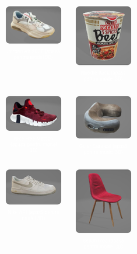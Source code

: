 <html lang="en">
<head>
    <meta charset="UTF-8">
    <meta name="viewport" content="width=device-width, initial-scale=1.0">
    <title>Modele AR Showcase</title>
    <style>
        body {
            margin: 0;
            padding: 0;
            background-image: url('fundal.jpg');
            background-size: cover;
            display: flex;
            flex-direction: column;
            align-items: center;
            justify-content: center;
            height: 100vh;
        }
        .images-container {
            display: flex;
            flex-wrap: wrap;
            justify-content: center; /* Acest lucru ar trebui să ajute la centrat */
            width: 80%;
            max-width: 1200px; /* Ajustează după preferințe */
            margin: auto; /* Centrarea orizontală */
        }
        .image-link {
            display: flex;
            flex-direction: column;
            align-items: center;
            margin: 20px;
            flex-basis: calc(50% - 50px); /* 3 pe rând, ajustează marja */
        }
        img {
            width: 100%;
            height: auto;
            border-radius: 10px;
            transition: transform 0.2s;
        }
        img:hover {
            transform: scale(1.05);
        }
        .image-text {
            margin-top: 10px;
            text-align: center;
            color: white;
            font-size: 13px; /* Ajustează după preferințe */
        }   
        /* Media Queries */
        @media (max-width: 768px) {
            .image-link {
                flex-basis: calc(50% - 40px); /* 2 pe rând pentru ecrane mai mici */
            }
            .image-text {
                font-size: 14px; /* Text mai mic pentru ecrane mai mici */
            }
        }   
        @media (max-width: 480px) {
            .image-link {
                flex-basis: 100%; /* 1 pe rând pentru telefoane */
                margin: 10px 0; /* Reducem marja pentru telefoane */
            }
            .image-text {
                font-size: 12px; /* Text și mai mic pentru telefoane */
            }
        }
    </style>
</head>
<body>
<div class="images-container">
    <div class="image-link">
        <a href="https://augmentedrealityweb.github.io/Jordan/">
            <img src="pozaJordan.jpg" alt="pozaJordan">
        </a>
        <div class="image-text">Jordan Air 200E (apasă pentru model 3D)</div>
    </div>
   <div class="image-link">
        <a href="https://augmentedrealityweb.github.io/Noodle/">
            <img src="poza.jpg" alt="Noodle Pack">
        </a>
        <div class="image-text">Noodle Pack (apasă pentru model 3D)</div>
    </div>
     <div class="image-link">
        <a href="https://augmentedrealityweb.github.io/Nike/">
            <img src="pozaNike.jpg" alt="pozaNike">
        </a>
        <div class="image-text">Nike Free Metcon (apasă pentru model 3D)</div>
    </div>
    <div class="image-link">
        <a href="https://augmentedrealityweb.github.io/Guler-Cervical/">
            <img src="guler.jpg" alt="Guler">
        </a>
        <div class="image-text">Guler Cervical (apasă pentru model 3D)</div>
    </div>
  <div class="image-link">
        <a href="https://augmentedrealityweb.github.io/AF1/">
            <img src="AirForce 1.jpg" alt="AirForce 1">
        </a>
        <div class="image-text">Nike AF1 (apasă pentru model 3D)</div>
    </div>
    <div class="image-link">
        <a href="https://augmentedrealityweb.github.io/Scaun-Ikea/">
            <img src="Scaun.jpg" alt="Scaun Ikea">
        </a>
        <div class="image-text">Scaun Ikea (apasă pentru model 3D)</div>
    </div>
</div>
</body>
</html>
